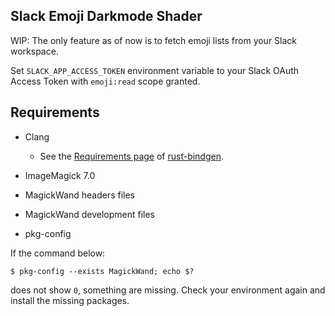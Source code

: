 ## Slack Emoji Darkmode Shader

WIP: The only feature as of now is to fetch emoji lists from your Slack workspace.

Set `SLACK_APP_ACCESS_TOKEN` environment variable to your Slack OAuth Access Token with `emoji:read` scope granted.

## Requirements

- Clang
  - See the [Requirements page](https://rust-lang.github.io/rust-bindgen/requirements.html) of [rust-bindgen](https://github.com/rust-lang/rust-bindgen).

- ImageMagick 7.0

- MagickWand headers files

- MagickWand development files

- pkg-config

If the command below:

```
$ pkg-config --exists MagickWand; echo $?
```

does not show `0`, something are missing. Check your environment again and install the missing packages.
